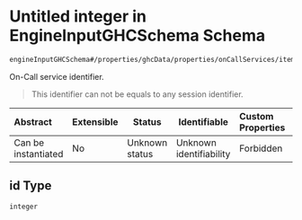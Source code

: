 # Untitled integer in EngineInputGHCSchema Schema

```txt
engineInputGHCSchema#/properties/ghcData/properties/onCallServices/items/properties/id
```

On-Call service identifier.


> This identifier can not be equals to any session identifier.
>

| Abstract            | Extensible | Status         | Identifiable            | Custom Properties | Additional Properties | Access Restrictions | Defined In                                                         |
| :------------------ | ---------- | -------------- | ----------------------- | :---------------- | --------------------- | ------------------- | ------------------------------------------------------------------ |
| Can be instantiated | No         | Unknown status | Unknown identifiability | Forbidden         | Allowed               | none                | [ghc.schema.json\*](../out/ghc.schema.json "open original schema") |

## id Type

`integer`
